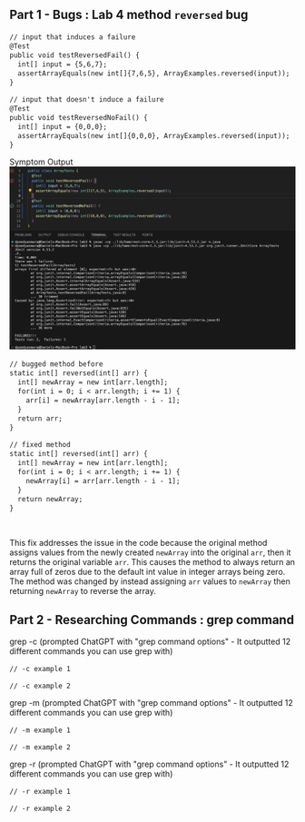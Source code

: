 Part 1 - Bugs : Lab 4 method `reversed` bug
---
```
// input that induces a failure
@Test 
public void testReversedFail() {
  int[] input = {5,6,7};
  assertArrayEquals(new int[]{7,6,5}, ArrayExamples.reversed(input));
}
```
```
// input that doesn't induce a failure
@Test
public void testReversedNoFail() {
  int[] input = {0,0,0};
  assertArrayEquals(new int[]{0,0,0}, ArrayExamples.reversed(input));
}
```
Symptom Output
![Image](LabReport3-symptom.jpg) <br>
```
// bugged method before
static int[] reversed(int[] arr) {
  int[] newArray = new int[arr.length];
  for(int i = 0; i < arr.length; i += 1) {
    arr[i] = newArray[arr.length - i - 1];
  }
  return arr;
}
```
```
// fixed method
static int[] reversed(int[] arr) {
  int[] newArray = new int[arr.length];
  for(int i = 0; i < arr.length; i += 1) {
    newArray[i] = arr[arr.length - i - 1];
  }
  return newArray;
}
```
<br>

This fix addresses the issue in the code because the original method assigns values from the newly created `newArray` into the original `arr`, then it returns the original variable `arr`. This causes the method to always return an array full of zeros due to the default int value in integer arrays being zero. The method was changed by instead assigning `arr` values to `newArray` then returning `newArray` to reverse the array.

Part 2 - Researching Commands : grep command
---
grep -c (prompted ChatGPT with "grep command options" - It outputted 12 different commands you can use grep with) <br>
```
// -c example 1
```
```
// -c example 2
```

grep -m (prompted ChatGPT with "grep command options" - It outputted 12 different commands you can use grep with) <br>
```
// -m example 1
```
```
// -m example 2
```
grep -r (prompted ChatGPT with "grep command options" - It outputted 12 different commands you can use grep with) <br>
```
// -r example 1
```
```
// -r example 2
```
